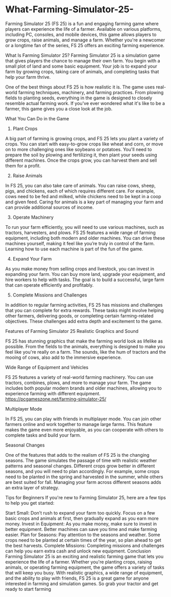 # What-Farming-Simulator-25-
Farming Simulator 25 (FS 25) is a fun and engaging farming game where players can experience the life of a farmer. Available on various platforms, including PC, consoles, and mobile devices, this game allows players to grow crops, raise animals, and manage a farm. Whether you're a newcomer or a longtime fan of the series, FS 25 offers an exciting farming experience.

What Is Farming Simulator 25?
Farming Simulator 25 is a simulation game that gives players the chance to manage their own farm. You begin with a small plot of land and some basic equipment. Your job is to expand your farm by growing crops, taking care of animals, and completing tasks that help your farm thrive.

One of the best things about FS 25 is how realistic it is. The game uses real-world farming techniques, machinery, and farming practices. From plowing fields to planting seeds, everything in the game is designed to closely resemble actual farming work. If you've ever wondered what it's like to be a farmer, this game gives you a close look at the job.

What You Can Do in the Game
1. Plant Crops

A big part of farming is growing crops, and FS 25 lets you plant a variety of crops. You can start with easy-to-grow crops like wheat and corn, or move on to more challenging ones like soybeans or potatoes. You'll need to prepare the soil by plowing and fertilizing it, then plant your seeds using different machines. Once the crops grow, you can harvest them and sell them for a profit.

2. Raise Animals

In FS 25, you can also take care of animals. You can raise cows, sheep, pigs, and chickens, each of which requires different care. For example, cows need to be fed and milked, while chickens need to be kept in a coop and given feed. Caring for animals is a key part of managing your farm and can provide additional sources of income.

3. Operate Machinery

To run your farm efficiently, you will need to use various machines, such as tractors, harvesters, and plows. FS 25 features a wide range of farming equipment, including both modern and older machines. You can drive these machines yourself, making it feel like you’re truly in control of the farm. Learning how to use each machine is part of the fun of the game.

4. Expand Your Farm

As you make money from selling crops and livestock, you can invest in expanding your farm. You can buy more land, upgrade your equipment, and hire workers to help with tasks. The goal is to build a successful, large farm that can operate efficiently and profitably.

5. Complete Missions and Challenges

In addition to regular farming activities, FS 25 has missions and challenges that you can complete for extra rewards. These tasks might involve helping other farmers, delivering goods, or completing certain farming-related objectives. These challenges add extra depth and excitement to the game.

Features of Farming Simulator 25
Realistic Graphics and Sound

FS 25 has stunning graphics that make the farming world look as lifelike as possible. From the fields to the animals, everything is designed to make you feel like you're really on a farm. The sounds, like the hum of tractors and the mooing of cows, also add to the immersive experience.

Wide Range of Equipment and Vehicles

FS 25 features a variety of real-world farming machinery. You can use tractors, combines, plows, and more to manage your farm. The game includes both popular modern brands and older machines, allowing you to experience farming with different equipment.
https://pcgameszone.net/farming-simulator-25/

Multiplayer Mode

In FS 25, you can play with friends in multiplayer mode. You can join other farmers online and work together to manage large farms. This feature makes the game even more enjoyable, as you can cooperate with others to complete tasks and build your farm.

Seasonal Changes

One of the features that adds to the realism of FS 25 is the changing seasons. The game simulates the passage of time with realistic weather patterns and seasonal changes. Different crops grow better in different seasons, and you will need to plan accordingly. For example, some crops need to be planted in the spring and harvested in the summer, while others are best suited for fall. Managing your farm across different seasons adds an extra layer of strategy.

Tips for Beginners
If you're new to Farming Simulator 25, here are a few tips to help you get started:

Start Small: Don’t rush to expand your farm too quickly. Focus on a few basic crops and animals at first, then gradually expand as you earn more money.
Invest in Equipment: As you make money, make sure to invest in better equipment. Better machines can save you time and make farming easier.
Plan for Seasons: Pay attention to the seasons and weather. Some crops need to be planted at certain times of the year, so plan ahead to get the best harvests.
Complete Missions: Completing missions and challenges can help you earn extra cash and unlock new equipment.
Conclusion
Farming Simulator 25 is an exciting and realistic farming game that lets you experience the life of a farmer. Whether you're planting crops, raising animals, or operating farming equipment, the game offers a variety of tasks that will keep you busy. With realistic graphics, a wide range of equipment, and the ability to play with friends, FS 25 is a great game for anyone interested in farming and simulation games. So grab your tractor and get ready to start farming
